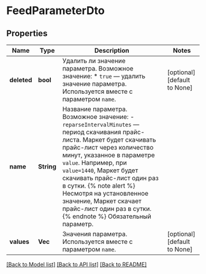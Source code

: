 # FeedParameterDto

## Properties
Name | Type | Description | Notes
------------ | ------------- | ------------- | -------------
**deleted** | **bool** | Удалить ли значение параметра.  Возможное значение: * `true` — удалить значение параметра.  Используется вместе с параметром `name`.  | [optional] [default to None]
**name** | **String** | Название параметра.  Возможное значение: - `reparseIntervalMinutes` — период скачивания прайс-листа. Маркет будет скачивать прайс-лист через количество минут, указанное в параметре `value`. Например, при `value=1440`, Маркет будет скачивать прайс-лист один раз в сутки.  {% note alert %}  Несмотря на установленное значение, Маркет скачает прайс-лист один раз в сутки.  {% endnote %}  Обязательный параметр.  | 
**values** | **Vec<i32>** | Значения параметра.  Используется вместе с параметром `name`.  | [optional] [default to None]

[[Back to Model list]](../README.md#documentation-for-models) [[Back to API list]](../README.md#documentation-for-api-endpoints) [[Back to README]](../README.md)


